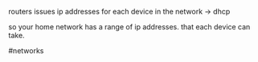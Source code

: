 
routers issues ip addresses for each device in the network -> dhcp

so your home network has a range of ip addresses. that each device can take. 

#networks 